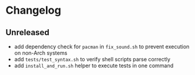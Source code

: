 # Changelog

## Unreleased
- add dependency check for `pacman` in `fix_sound.sh` to prevent execution on non-Arch systems
- add `tests/test_syntax.sh` to verify shell scripts parse correctly
- add `install_and_run.sh` helper to execute tests in one command

